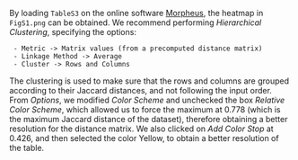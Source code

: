 By loading ```TableS3``` on the online software [Morpheus](https://software.broadinstitute.org/morpheus), the heatmap in ```FigS1.png``` can be obtained. We recommend performing *Hierarchical Clustering*, specifying the options:

     - Metric -> Matrix values (from a precomputed distance matrix)
     - Linkage Method -> Average
     - Cluster -> Rows and Columns

The clustering is used to make sure that the rows and columns are grouped according to their Jaccard distances, and not following the input order. From *Options*, we modified *Color Scheme* and unchecked the box *Relative Color Scheme*, which allowed us to force the maximum at 0.778 (which is the maximum Jaccard distance of the dataset), therefore obtaining a better resolution for the distance matrix. We also clicked on *Add Color Stop* at 0.426, and then selected the color Yellow, to obtain a better resolution of the table.  
     
